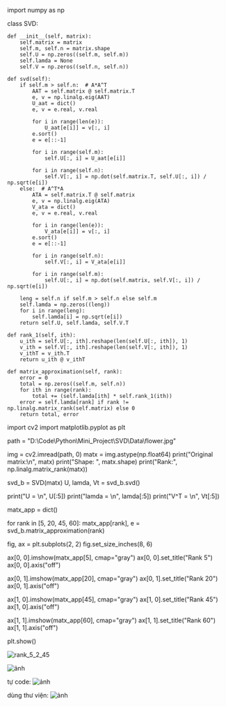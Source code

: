 import numpy as np


class SVD:

    def __init__(self, matrix):
        self.matrix = matrix
        self.m, self.n = matrix.shape
        self.U = np.zeros((self.m, self.m))
        self.lamda = None
        self.V = np.zeros((self.n, self.n))

    def svd(self):
        if self.m > self.n:  # A*A^T
            AAT = self.matrix @ self.matrix.T
            e, v = np.linalg.eig(AAT)
            U_aat = dict()
            e, v = e.real, v.real

            for i in range(len(e)):
                U_aat[e[i]] = v[:, i]
            e.sort()
            e = e[::-1]

            for i in range(self.m):
                self.U[:, i] = U_aat[e[i]]

            for i in range(self.n):
                self.V[:, i] = np.dot(self.matrix.T, self.U[:, i]) / np.sqrt(e[i])
        else:  # A^T*A
            ATA = self.matrix.T @ self.matrix
            e, v = np.linalg.eig(ATA)
            V_ata = dict()
            e, v = e.real, v.real

            for i in range(len(e)):
                V_ata[e[i]] = v[:, i]
            e.sort()
            e = e[::-1]

            for i in range(self.n):
                self.V[:, i] = V_ata[e[i]]

            for i in range(self.m):
                self.U[:, i] = np.dot(self.matrix, self.V[:, i]) / np.sqrt(e[i])

        leng = self.n if self.m > self.n else self.m
        self.lamda = np.zeros((leng))
        for i in range(leng):
            self.lamda[i] = np.sqrt(e[i])
        return self.U, self.lamda, self.V.T

    def rank_1(self, ith):
        u_ith = self.U[:, ith].reshape(len(self.U[:, ith]), 1)
        v_ith = self.V[:, ith].reshape(len(self.V[:, ith]), 1)
        v_ithT = v_ith.T
        return u_ith @ v_ithT

    def matrix_approximation(self, rank):
        error = 0
        total = np.zeros((self.m, self.n))
        for ith in range(rank):
            total += (self.lamda[ith] * self.rank_1(ith))
        error = self.lamda[rank] if rank != np.linalg.matrix_rank(self.matrix) else 0
        return total, error
import cv2
import matplotlib.pyplot as plt

path = "D:\\Code\\Python\\Mini_Project\\SVD\\Data\\flower.jpg"

img = cv2.imread(path, 0)
matx = img.astype(np.float64)
print("Original matrix:\n", matx)
print("Shape: ", matx.shape)
print("Rank:", np.linalg.matrix_rank(matx))

svd_b = SVD(matx)
U, lamda, Vt = svd_b.svd()

print("U = \n", U[:5])
print("lamda = \n", lamda[:5])
print("V^T = \n", Vt[:5])


matx_app = dict()

for rank in [5, 20, 45, 60]:
    matx_app[rank], e = svd_b.matrix_approximation(rank)

fig, ax = plt.subplots(2, 2)
fig.set_size_inches(8, 6)

ax[0, 0].imshow(matx_app[5], cmap="gray")
ax[0, 0].set_title("Rank 5")
ax[0, 0].axis("off")

ax[0, 1].imshow(matx_app[20], cmap="gray")
ax[0, 1].set_title("Rank 20")
ax[0, 1].axis("off")

ax[1, 0].imshow(matx_app[45], cmap="gray")
ax[1, 0].set_title("Rank 45")
ax[1, 0].axis("off")

ax[1, 1].imshow(matx_app[60], cmap="gray")
ax[1, 1].set_title("Rank 60")
ax[1, 1].axis("off")

plt.show()

![rank_5_2_45](https://user-images.githubusercontent.com/83662223/152775866-c4558d37-ae64-4eed-9cc2-e010c1388248.png)

![ảnh](https://user-images.githubusercontent.com/83662223/152776173-8b5535d5-eb54-4cdd-b93e-a927c313d4b6.png)

tự code:
![ảnh](https://user-images.githubusercontent.com/83662223/152776217-2fe9641a-c797-4ec7-a707-8da4864bf10f.png)

dùng thư viện:
![ảnh](https://user-images.githubusercontent.com/83662223/152776496-97fa8734-d45f-43ad-b4eb-950a7c9e70b2.png)
